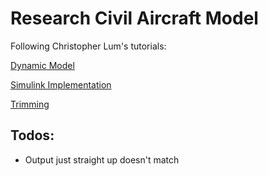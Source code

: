 # Research Civil Aircraft Model

Following Christopher Lum's tutorials:

[Dynamic Model](https://www.youtube.com/watch?v=bFFAL9lI2IQ&list=PLhRPbnr2XMWrQriFKsik1Zv-0pbx-RG6Y&index=10)

[Simulink Implementation](https://www.youtube.com/watch?v=m5sEln5bWuM)

[Trimming](https://www.youtube.com/watch?v=YzZI1V2mJw8)

## Todos:
- Output just straight up doesn't match